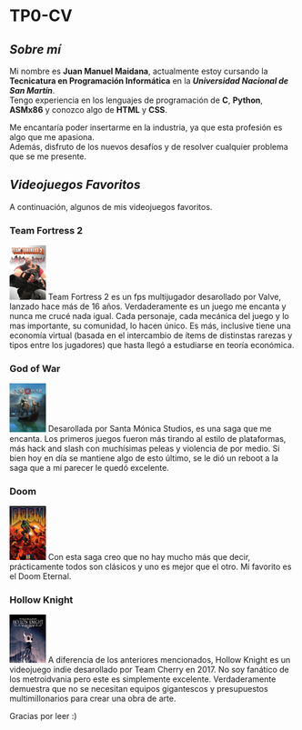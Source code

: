 # TP0-CV
## ***Sobre mí***
Mi nombre es __Juan Manuel Maidana__, actualmente estoy cursando la **Tecnicatura en Programación Informática** en la ***Universidad Nacional de San Martín***.  
Tengo experiencia en los lenguajes de programación de __C__, __Python__, __ASMx86__ y conozco algo de __HTML__ y __CSS__.

Me encantaría poder insertarme en la industria, ya que esta profesión es algo que me apasiona.  
Además, disfruto de los nuevos desafíos y de resolver cualquier problema que se me presente.  

## ***Videojuegos Favoritos***
A continuación, algunos de mis videojuegos favoritos.

### Team Fortress 2
<img src="images/tf2.jpg" alt="Team Fortress 2" width="64">
Team Fortress 2 es un fps multijugador desarollado por Valve, lanzado hace más de 16 años. Verdaderamente es un juego me encanta y nunca me crucé nada igual.  
Cada personaje, cada mecánica del juego y lo mas importante, su comunidad, lo hacen único. Es más, inclusive tiene una economía virtual (basada en el intercambio  
de ítems de distinstas rarezas y tipos entre los jugadores) que hasta llegó a estudiarse en teoría económica.  

### God of War  
<img src="images/gow2018.jpg" alt="God of War (2018)" width="64">
Desarollada por Santa Mónica Studios, es una saga que me encanta. Los primeros juegos fueron más tirando al estilo de plataformas, más hack and slash con  
muchísimas peleas y violencia de por medio. Si bien hoy en día se mantiene algo de esto último, se le dió un reboot a la saga que a mi parecer le quedó excelente.

### Doom  
<img src="images/doom1993.jpg" alt="Doom 1993" width="64">
Con esta saga creo que no hay mucho más que decir, prácticamente todos son clásicos y uno es mejor que el otro. Mi favorito es el Doom Eternal.

### Hollow Knight  
<img src="images/hollowknight.jpg" alt="Hollow Knight" width="64">
A diferencia de los anteriores mencionados, Hollow Knight es un videojuego indie desarollado por Team Cherry en 2017. No soy fanático de los metroidvania pero este es  
simplemente excelente. Verdaderamente demuestra que no se necesitan equipos gigantescos y presupuestos multimillonarios para crear una obra de arte.  
  
  
  
Gracias por leer :)
